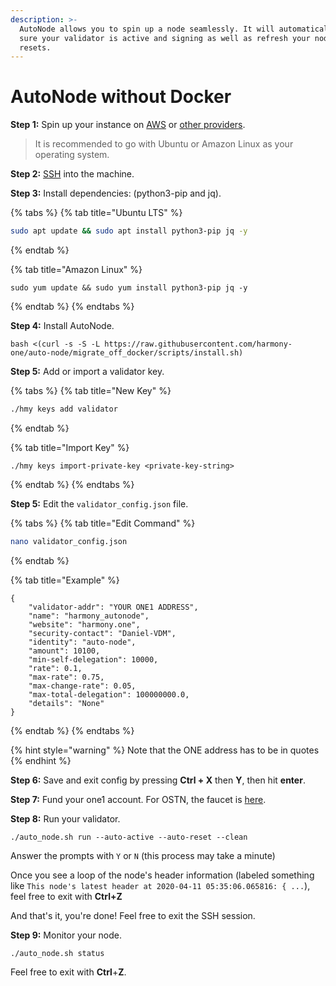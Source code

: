 ```yaml
---
description: >-
  AutoNode allows you to spin up a node seamlessly. It will automatically make
  sure your validator is active and signing as well as refresh your node on hard
  resets.
---
```


# AutoNode without Docker

**Step 1:** Spin up your instance on [AWS](first-time-setup/cloud-guides/aws.md) or [other providers](https://docs.harmony.one/home/validators/first-time-setup/cloud-guides).

> It is recommended to go with Ubuntu or Amazon Linux as your operating system.

**Step 2:** [SSH](https://docs.harmony.one/home/validators/first-time-setup/cloud-guides/aws#step-2-connecting-to-your-aws-instance) into the machine.

**Step 3:** Install dependencies: \(python3-pip and jq\).

{% tabs %}
{% tab title="Ubuntu LTS" %}
```bash
sudo apt update && sudo apt install python3-pip jq -y
```
{% endtab %}

{% tab title="Amazon Linux" %}
```
sudo yum update && sudo yum install python3-pip jq -y
```
{% endtab %}
{% endtabs %}

**Step 4:** Install AutoNode.

```text
bash <(curl -s -S -L https://raw.githubusercontent.com/harmony-one/auto-node/migrate_off_docker/scripts/install.sh)
```

**Step 5:** Add or import a validator key.

{% tabs %}
{% tab title="New Key" %}
```bash
./hmy keys add validator
```
{% endtab %}

{% tab title="Import Key" %}
```
./hmy keys import-private-key <private-key-string>
```
{% endtab %}
{% endtabs %}

**Step 5:** Edit the `validator_config.json` file.

{% tabs %}
{% tab title="Edit Command" %}
```bash
nano validator_config.json
```
{% endtab %}

{% tab title="Example" %}
```
{
    "validator-addr": "YOUR ONE1 ADDRESS",
    "name": "harmony_autonode",
    "website": "harmony.one",
    "security-contact": "Daniel-VDM",
    "identity": "auto-node",
    "amount": 10100,
    "min-self-delegation": 10000,
    "rate": 0.1,
    "max-rate": 0.75,
    "max-change-rate": 0.05,
    "max-total-delegation": 100000000.0,
    "details": "None"
}
```
{% endtab %}
{% endtabs %}

{% hint style="warning" %}
Note that the ONE address has to be in quotes
{% endhint %}

**Step 6:** Save and exit config by pressing **Ctrl + X** then **Y**, then hit **enter**.

**Step 7:** Fund your one1 account. For OSTN, the faucet is [here](https://faucet.os.hmny.io/).

**Step 8:** Run your validator.

```text
./auto_node.sh run --auto-active --auto-reset --clean
```

Answer the prompts with `Y` or `N` \(this process may take a minute\)

Once you see a loop of the node's header information \(labeled something like `This node's latest header at 2020-04-11 05:35:06.065816: { ...`\), feel free to exit with **Ctrl+Z**

And that's it, you're done! Feel free to exit the SSH session. 

**Step 9:** Monitor your node.

```text
./auto_node.sh status
```

Feel free to exit with **Ctrl**+**Z**.

